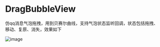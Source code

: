 # DragBubbleView

仿qq消息气泡拖拽，用到贝赛尔曲线，支持气泡状态监听回调，状态包括拖拽、移动、复原、消失，效果如下

![image](https://github.com/MonkeyMushroom/DragBubbleView/raw/master/2.gif)
